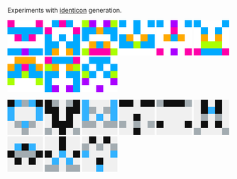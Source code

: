 Experiments with [identicon](https://en.wikipedia.org/wiki/Identicon) generation.

<img src="examples/rainbow-1.png" width="80"> <img src="examples/rainbow-2.png" width="80"> <img src="examples/rainbow-3.png" width="80"> <img src="examples/rainbow-4.png" width="80"> <img src="examples/rainbow-5.png" width="80"> <img src="examples/rainbow-6.png" width="80"> <img src="examples/rainbow-7.png" width="80"> <img src="examples/rainbow-8.png" width="80"> <img src="examples/rainbow-9.png" width="80"> 

<img src="examples/cool-1.png" width="80"> <img src="examples/cool-2.png" width="80"> <img src="examples/cool-3.png" width="80"> <img src="examples/cool-4.png" width="80"> <img src="examples/cool-5.png" width="80"> <img src="examples/cool-6.png" width="80"> <img src="examples/cool-7.png" width="80"> <img src="examples/cool-8.png" width="80"> <img src="examples/cool-9.png" width="80"> 

